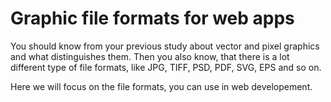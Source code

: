 # Graphic file formats for web apps

You should know from your previous study about vector and pixel graphics and what distinguishes them. Then you also know, that there is a lot different type of file formats, like JPG, TIFF, PSD, PDF, SVG, EPS and so on.

Here we will focus on the file formats, you can use in web developement.